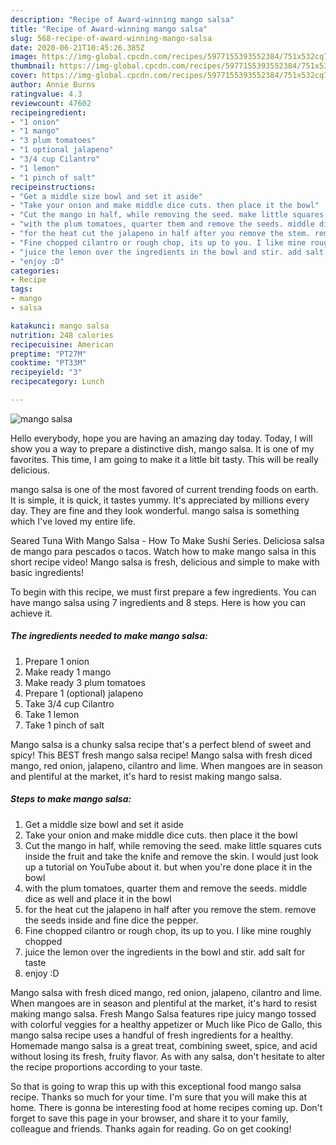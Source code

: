 ```yaml
---
description: "Recipe of Award-winning mango salsa"
title: "Recipe of Award-winning mango salsa"
slug: 568-recipe-of-award-winning-mango-salsa
date: 2020-06-21T10:45:26.385Z
image: https://img-global.cpcdn.com/recipes/5977155393552384/751x532cq70/mango-salsa-recipe-main-photo.jpg
thumbnail: https://img-global.cpcdn.com/recipes/5977155393552384/751x532cq70/mango-salsa-recipe-main-photo.jpg
cover: https://img-global.cpcdn.com/recipes/5977155393552384/751x532cq70/mango-salsa-recipe-main-photo.jpg
author: Annie Burns
ratingvalue: 4.3
reviewcount: 47602
recipeingredient:
- "1 onion"
- "1 mango"
- "3 plum tomatoes"
- "1 optional jalapeno"
- "3/4 cup Cilantro"
- "1 lemon"
- "1 pinch of salt"
recipeinstructions:
- "Get a middle size bowl and set it aside"
- "Take your onion and make middle dice cuts. then place it the bowl"
- "Cut the mango in half, while removing the seed. make little squares cuts inside the fruit and take the knife and remove the skin. I would just look up a tutorial on YouTube about it. but when you&#39;re done place it in the bowl"
- "with the plum tomatoes, quarter them and remove the seeds. middle dice as well and place it in the bowl"
- "for the heat cut the jalapeno in half after you remove the stem. remove the seeds inside and fine dice the pepper."
- "Fine chopped cilantro or rough chop, its up to you. I like mine roughly chopped"
- "juice the lemon over the ingredients in the bowl and stir. add salt for taste"
- "enjoy :D"
categories:
- Recipe
tags:
- mango
- salsa

katakunci: mango salsa 
nutrition: 248 calories
recipecuisine: American
preptime: "PT27M"
cooktime: "PT33M"
recipeyield: "3"
recipecategory: Lunch

---
```



![mango salsa](https://img-global.cpcdn.com/recipes/5977155393552384/751x532cq70/mango-salsa-recipe-main-photo.jpg)

Hello everybody, hope you are having an amazing day today. Today, I will show you a way to prepare a distinctive dish, mango salsa. It is one of my favorites. This time, I am going to make it a little bit tasty. This will be really delicious.

mango salsa is one of the most favored of current trending foods on earth. It is simple, it is quick, it tastes yummy. It's appreciated by millions every day. They are fine and they look wonderful. mango salsa is something which I've loved my entire life.

Seared Tuna With Mango Salsa - How To Make Sushi Series. Deliciosa salsa de mango para pescados o tacos. Watch how to make mango salsa in this short recipe video! Mango salsa is fresh, delicious and simple to make with basic ingredients!


To begin with this recipe, we must first prepare a few ingredients. You can have mango salsa using 7 ingredients and 8 steps. Here is how you can achieve it.

<!--inarticleads1-->

##### The ingredients needed to make mango salsa:

1. Prepare 1 onion
1. Make ready 1 mango
1. Make ready 3 plum tomatoes
1. Prepare 1 (optional) jalapeno
1. Take 3/4 cup Cilantro
1. Take 1 lemon
1. Take 1 pinch of salt


Mango salsa is a chunky salsa recipe that&#39;s a perfect blend of sweet and spicy! This BEST fresh mango salsa recipe! Mango salsa with fresh diced mango, red onion, jalapeno, cilantro and lime. When mangoes are in season and plentiful at the market, it&#39;s hard to resist making mango salsa. 

<!--inarticleads2-->

##### Steps to make mango salsa:

1. Get a middle size bowl and set it aside
1. Take your onion and make middle dice cuts. then place it the bowl
1. Cut the mango in half, while removing the seed. make little squares cuts inside the fruit and take the knife and remove the skin. I would just look up a tutorial on YouTube about it. but when you&#39;re done place it in the bowl
1. with the plum tomatoes, quarter them and remove the seeds. middle dice as well and place it in the bowl
1. for the heat cut the jalapeno in half after you remove the stem. remove the seeds inside and fine dice the pepper.
1. Fine chopped cilantro or rough chop, its up to you. I like mine roughly chopped
1. juice the lemon over the ingredients in the bowl and stir. add salt for taste
1. enjoy :D


Mango salsa with fresh diced mango, red onion, jalapeno, cilantro and lime. When mangoes are in season and plentiful at the market, it&#39;s hard to resist making mango salsa. Fresh Mango Salsa features ripe juicy mango tossed with colorful veggies for a healthy appetizer or Much like Pico de Gallo, this mango salsa recipe uses a handful of fresh ingredients for a healthy. Homemade mango salsa is a great treat, combining sweet, spice, and acid without losing its fresh, fruity flavor. As with any salsa, don&#39;t hesitate to alter the recipe proportions according to your taste. 

So that is going to wrap this up with this exceptional food mango salsa recipe. Thanks so much for your time. I'm sure that you will make this at home. There is gonna be interesting food at home recipes coming up. Don't forget to save this page in your browser, and share it to your family, colleague and friends. Thanks again for reading. Go on get cooking!
